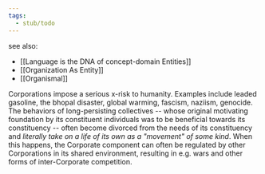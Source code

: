 ```yaml
---
tags:
  - stub/todo
---
```

see also:
- [[Language is the DNA of concept-domain Entities]]
- [[Organization As Entity]]
- [[Organismal]]

Corporations impose a serious x-risk to humanity. Examples include leaded gasoline, the bhopal disaster, global warming, fascism, naziism, genocide. The behaviors of long-persisting collectives -- whose original motivating foundation by its constituent individuals was to be beneficial towards its constituency -- often become divorced from the needs of its constituency and *literally take on a life of its own as a "movement" of some kind*. When this happens, the Corporate component can often be regulated by other Corporations in its shared environment, resulting in e.g. wars and other forms of inter-Corporate competition.